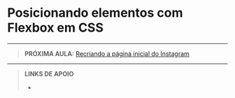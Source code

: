 # Posicionando elementos com Flexbox em CSS





---

> **PRÓXIMA AULA:** [Recriando a página inicial do Instagram](../03-recriando-pagina-inicial-instagram)

---

> **LINKS DE APOIO**
>
> - []()
